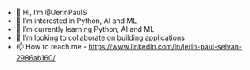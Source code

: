 - 👋 Hi, I’m @JerinPaulS
- 👀 I’m interested in Python, AI and ML
- 🌱 I’m currently learning Python, AI and ML
- 💞️ I’m looking to collaborate on building applications
- 📫 How to reach me - https://www.linkedin.com/in/jerin-paul-selvan-2986ab160/

<!---
JerinPaulS/JerinPaulS is a ✨ special ✨ repository because its `README.md` (this file) appears on your GitHub profile.
You can click the Preview link to take a look at your changes.
--->
